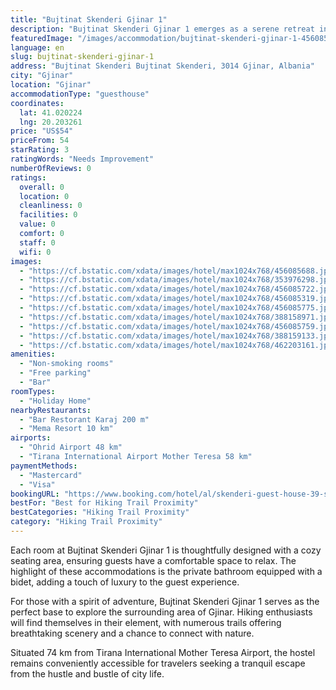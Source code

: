 ```yaml
---
title: "Bujtinat Skenderi Gjinar 1"
description: "Bujtinat Skenderi Gjinar 1 emerges as a serene retreat in the heart of Gjinar, offering guests a unique blend of comfort and natural beauty."
featuredImage: "/images/accommodation/bujtinat-skenderi-gjinar-1-456085688.jpg"
language: en
slug: bujtinat-skenderi-gjinar-1
address: "Bujtinat Skenderi Bujtinat Skenderi, 3014 Gjinar, Albania"
city: "Gjinar"
location: "Gjinar"
accommodationType: "guesthouse"
coordinates:
  lat: 41.020224
  lng: 20.203261
price: "US$54"
priceFrom: 54
starRating: 3
ratingWords: "Needs Improvement"
numberOfReviews: 0
ratings:
  overall: 0
  location: 0
  cleanliness: 0
  facilities: 0
  value: 0
  comfort: 0
  staff: 0
  wifi: 0
images:
  - "https://cf.bstatic.com/xdata/images/hotel/max1024x768/456085688.jpg?k=ea78e62cb6709e3cbe89ddb0e42eb6537486612af4277b6f1dc8db8da69c5f5d&o=&hp=1"
  - "https://cf.bstatic.com/xdata/images/hotel/max1024x768/353976298.jpg?k=42ce7bdd063353db86c7f8a1a00e984b05f958f39471b31c56b644cbdfe4e33c&o=&hp=1"
  - "https://cf.bstatic.com/xdata/images/hotel/max1024x768/456085722.jpg?k=57b9035bdc6e71056ecea28f147c920bfb91cefab45428f2d6158c929e4e6ee1&o=&hp=1"
  - "https://cf.bstatic.com/xdata/images/hotel/max1024x768/456085319.jpg?k=dae668e3a5bc76ebabad9dc9b7ccc5cb877f3362e4fd00f2345b35b1c2b0f0d4&o=&hp=1"
  - "https://cf.bstatic.com/xdata/images/hotel/max1024x768/456085775.jpg?k=eae6f15bf62897cb246f0dd7acdc99f22e025b86c22401898fbf075f4fe039c2&o=&hp=1"
  - "https://cf.bstatic.com/xdata/images/hotel/max1024x768/388158971.jpg?k=acb55bd232d380654697df441a5e475d815170ae73461b13dec802229bddebab&o=&hp=1"
  - "https://cf.bstatic.com/xdata/images/hotel/max1024x768/456085759.jpg?k=e61da8f2c5e067e6a137e70fd702948867f31f47698c0d5b13c11cda3f79685a&o=&hp=1"
  - "https://cf.bstatic.com/xdata/images/hotel/max1024x768/388159133.jpg?k=abaa4454aca185ae807516f2b077c1e5244bbb24bc19f7d56a388a2923ce22de&o=&hp=1"
  - "https://cf.bstatic.com/xdata/images/hotel/max1024x768/462203161.jpg?k=a1a574d9ba802c072dabb009e1b8538ed7e94c8f567ec17c10777b26372ada28&o=&hp=1"
amenities:
  - "Non-smoking rooms"
  - "Free parking"
  - "Bar"
roomTypes:
  - "Holiday Home"
nearbyRestaurants:
  - "Bar Restorant Karaj 200 m"
  - "Mema Resort 10 km"
airports:
  - "Ohrid Airport 48 km"
  - "Tirana International Airport Mother Teresa 58 km"
paymentMethods:
  - "Mastercard"
  - "Visa"
bookingURL: "https://www.booking.com/hotel/al/skenderi-guest-house-39-s-gjinar-elbasan-albania.en-gb.html?aid=8035640"
bestFor: "Best for Hiking Trail Proximity"
bestCategories: "Hiking Trail Proximity"
category: "Hiking Trail Proximity"
---
```


Each room at Bujtinat Skenderi Gjinar 1 is thoughtfully designed with a cozy seating area, ensuring guests have a comfortable space to relax. The highlight of these accommodations is the private bathroom equipped with a bidet, adding a touch of luxury to the guest experience.

For those with a spirit of adventure, Bujtinat Skenderi Gjinar 1 serves as the perfect base to explore the surrounding area of Gjinar. Hiking enthusiasts will find themselves in their element, with numerous trails offering breathtaking scenery and a chance to connect with nature.

Situated 74 km from Tirana International Mother Teresa Airport, the hostel remains conveniently accessible for travelers seeking a tranquil escape from the hustle and bustle of city life.
